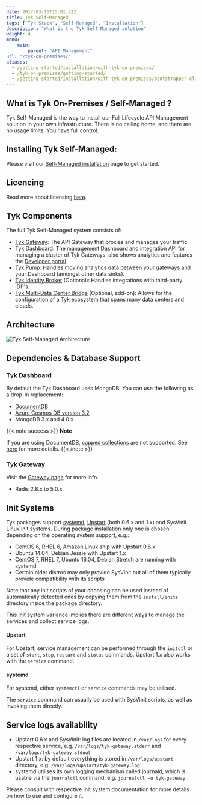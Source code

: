 ```yaml
---
date: 2017-03-15T15:01:42Z
title: Tyk Self-Managed
tags: ["Tyk Stack", "Self-Managed", "Installation"]
description: "What is the Tyk Self-Managed solution"
weight: 4
menu: 
    main:
        parent: "API Management"
url: "/tyk-on-premises/"
aliases:
  - /getting-started/installation/with-tyk-on-premises/
  - /tyk-on-premises/getting-started/
  - /getting-started/installation/with-tyk-on-premises/bootstrapper-cli/
---
```

## What is Tyk On-Premises / Self-Managed ?

Tyk Self-Managed is the way to install our Full Lifecycle API Management solution in your own infrastructure.  There is no calling home, and there are no usage limits.  You have full control.

## Installing Tyk Self-Managed:
Please visit our [Self-Managed installation](/docs/tyk-on-premises/install/) page to get started.

## Licencing

Read more about licensing [here](/docs/tyk-on-premises/licensing).

## Tyk Components
The full Tyk Self-Managed system consists of:
<!-- todo: oss labels: -->
* [Tyk Gateway](/docs/getting-started/tyk-components/gateway/):  The API Gateway that proxies and manages your traffic.
* [Tyk Dashboard](/docs/getting-started/tyk-components/dashboard/): The management Dashboard and integration API for managing a cluster of Tyk Gateways, also shows analytics and features the [Developer portal](/docs/tyk-developer-portal).
* [Tyk Pump](/docs/tyk-pump): Handles moving analytics data between your gateways and your Dashboard (amongst other data sinks).
* [Tyk Identity Broker](/docs/tyk-identity-broker/) (Optional): Handles integrations with third-party IDP's.
* [Tyk Multi-Data Center Bridge](/docs/tyk-multi-data-centre/) (Optional, add-on): Allows for the configuration of a Tyk ecosystem that spans many data centers and clouds.

## Architecture
![Tyk Self-Managed Architecture][1]

## Dependencies & Database Support

### Tyk Dashboard

By default the Tyk Dashboard uses MongoDB. You can use the following as a drop-in replacement:

* [DocumentDB](https://aws.amazon.com/documentdb/)
* [Azure Cosmos DB version 3.2](https://docs.microsoft.com/en-us/azure/cosmos-db/mongodb-feature-support)
* MongoDB 3.x and 4.0.x

{{< note success >}}
**Note**  

If you are using DocumentDB, [capped collections](/docs/analytics-and-reporting/capping-analytics-data-storage/) are not supported. See [here](https://docs.aws.amazon.com/documentdb/latest/developerguide/mongo-apis.html) for more details.
{{< /note >}}



### Tyk Gateway

Visit the [Gateway page](/docs/tyk-oss-gateway/) for more info.

- Redis 2.8.x to 5.0.x

## Init Systems

Tyk packages support [systemd](https://www.freedesktop.org/wiki/Software/systemd/), [Upstart](http://upstart.ubuntu.com/cookbook/) (both 0.6.x and 1.x) and SysVinit Linux init systems. During package installation only one is chosen depending on the operating system support, e.g.:

*   CentOS 6, RHEL 6, Amazon Linux ship with Upstart 0.6.x
*   Ubuntu 14.04, Debian Jessie with Upstart 1.x
*   CentOS 7, RHEL 7, Ubuntu 16.04, Debian Stretch are running with systemd
*   Certain older distros may only provide SysVinit but all of them typically provide compatibility with its scripts

Note that any init scripts of your choosing can be used instead of automatically detected ones by copying them from the `install/inits` directory inside the package directory.

This init system variance implies there are different ways to manage the services and collect service logs.

#### Upstart
For Upstart, service management can be performed through the `initctl` or a set of `start`, `stop`, `restart` and `status` commands. Upstart 1.x also works with the `service` command.

#### systemd 
For systemd, either `systemctl` or `service` commands may be utilised.

The `service` command can usually be used with SysVinit scripts, as well as invoking them directly.

## Service logs availability ##

*   Upstart 0.6.x and SysVinit: log files are located in `/var/logs` for every respective service, e.g. `/var/logs/tyk-gateway.stderr` and `/var/logs/tyk-gateway.stdout`
*   Upstart 1.x: by default everything is stored in `/var/logs/upstart` directory, e.g. `/var/logs/upstart/tyk-gateway.log`
*   systemd utilises its own logging mechanism called journald, which is usable via the `journalctl` command, e.g. `journalctl -u tyk-gateway`


Please consult with respective init system documentation for more details on how to use and configure it.


[1]: /docs/img/diagrams/dashboard3.png
